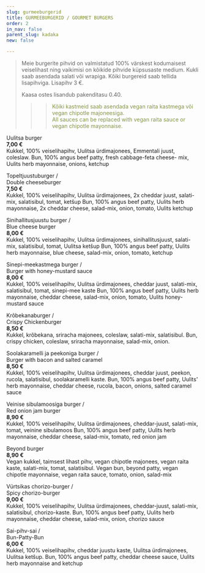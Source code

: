 ```yaml
---
slug: gurmeeburgerid
title: GURMEEBURGERID / GOURMET BURGERS
order: 2
in_nav: false
parent_slug: kadaka
new: false

---
```

<div class="ellipsis"></div>

> Meie burgerite pihvid on valmistatud 100% värskest kodumaisest veiselihast ning vaikimisi on kõikide pihvide küpsusaste medium. Kukli saab asendada salati või wrapiga. Kõiki burgereid saab tellida lisapihviga. Lisapihv 3 €.
>
> Kaasa ostes lisandub pakenditasu 0.40.
>
> </span>
>
> > </span>
>
> > > <span style="color: #839446;">Kõiki kastmeid saab asendada vegan raita kastmega või vegan chipotle majoneesiga.  
> > > All sauces can be replaced with vegan raita sauce or vegan chipotle mayonnaise.</span>
> > >
> > > <span class="vege"></span><span class="vegan"></span>

<span class="special"></span> Uulitsa burger  
**7,00 €**  
<span class="koostis">Kukkel, 100% veiselihapihv, Uulitsa ürdimajonees, Emmentali juust, coleslaw. Bun, 100% angus beef patty, fresh cabbage-feta cheese- mix, Uulits herb mayonnaise, onions, ketchup</span>

Topeltjuustuburger /  
Double cheeseburger  
**7,50 €**  
<span class="koostis">Kukkel, 100% veiselihapihv, Uulitsa ürdimajonees, 2x cheddar juust, salati-mix, salatisibul, tomat, ketšup Bun, 100% angus beef patty, Uulits herb mayonnaise, 2x cheddar cheese, salad-mix, onion, tomato, Uulits ketchup</span>

Sinihallitusjuustu burger /  
Blue cheese burger  
**8,00 €**  
<span class="koostis">Kukkel, 100% veiselihapihv, Uulitsa ürdimajonees, sinihallitusjuust, salati-mix, salatisibul, tomat, Uulitsa ketšup Bun, 100% angus beef patty, Uulits herb mayonnaise, blue cheese, salad-mix, onion, tomato, ketchup</span>

Sinepi-meekastmega burger /  
Burger with honey-mustard sauce  
**8,00 €**  
<span class="koostis">Kukkel, 100% veiselihapihv, Uulitsa ürdimajonees, cheddar juust, salati-mix, salatisibul, tomat, sinepi-mee kaste Bun, 100% angus beef patty, Uulits herb mayonnaise, cheddar cheese, salad-mix, onion, tomato, Uulits honey-mustard sauce</span>

<span class="special"></span> <span class="spicy"></span> Krõbekanaburger /  
Crispy Chickenburger  
**8,50 €**  
<span class="koostis">Kukkel, krõbekana, sriracha majonees, coleslaw, salati-mix, salatisibul. Bun, crispy chicken, coleslaw, sriracha mayonnaise, salad-mix, onion.</span>

Soolakaramelli ja peekoniga burger /  
Burger with bacon and salted caramel  
**8,50 €**  
<span class="koostis">Kukkel, 100% veiselihapihv, Uulitsa ürdimajonees, cheddar juust, peekon, rucola, salatisibul, soolakaramelli kaste. Bun, 100% angus beef patty, Uulits' herb mayonnaise, cheddar cheese, rucola, bacon, onions, salted caramel sauce</span>

Veinise sibulamoosiga burger /  
Red onion jam burger  
**8,90 €**  
<span class="koostis">Kukkel, 100% veiselihapihv, Uulitsa ürdimajonees, cheddar-juust, salati-mix, tomat, veinine sibulamoos Bun, 100% angus beef patty, Uulits herb mayonnaise, cheddar cheese, salad-mix, tomato, red onion jam</span>

<span class="special"></span> Beyond burger  
**8,90 €**  
<span class="koostis">Vegan kukkel, taimsest lihast pihv, vegan chipotle majonees, vegan raita kaste, salati-mix, tomat, salatisibul. Vegan bun, beyond patty, vegan chipotle mayonnaise, vegan raita sauce, tomato, onion, salad-mix</span><span class="vegan"></span>

<span class="spicy"></span> Vürtsikas chorizo-burger /  
Spicy chorizo-burger  
**9,00 €**  
<span class="koostis">Kukkel, 100% veiselihapihv, Uulitsa ürdimajonees, cheddar-juust, salati-mix, salatisibul, chorizo-kaste. Bun, 100% angus beef patty, Uulits herb mayonnaise, cheddar cheese, salad-mix, onion, chorizo sauce</span>

Sai-pihv-sai /  
Bun-Patty-Bun  
**6,00 €**  
<span class="koostis">Kukkel, 100% veiselihapihv, cheddar juustu kaste, Uulitsa ürdimajonees, Uulitsa ketšup. Bun, 100% angus beef patty, cheddar cheese sauce, Uulits herb mayonnaise and ketchup</span>